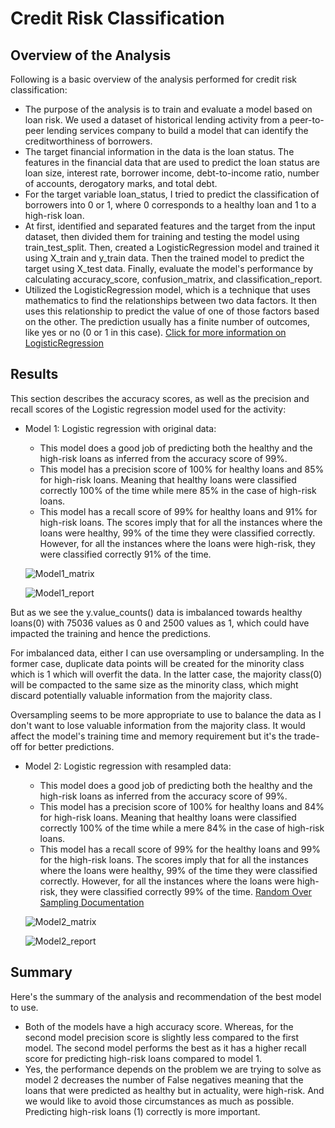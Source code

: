 # Credit Risk Classification

## Overview of the Analysis

Following is a basic overview of the analysis performed for credit risk classification:

* The purpose of the analysis is to train and evaluate a model based on loan risk. We used a dataset of historical lending activity from a peer-to-peer lending services company to build a model that can identify the creditworthiness of borrowers.
* The target financial information in the data is the loan status. The features in the financial data that are used to predict the loan status are loan size, interest rate, borrower income, debt-to-income ratio, number of accounts, derogatory marks, and total debt.
* For the target variable loan_status, I tried to predict the classification of borrowers into 0 or 1, where 0 corresponds to a healthy loan and 1 to a high-risk loan.  
* At first, identified and separated features and the target from the input dataset, then divided them for training and testing the model using train_test_split. Then, created a LogisticRegression model and trained it using X_train and y_train data. Then the trained model to predict the target using X_test data. Finally, evaluate the model's performance by calculating accuracy_score, confusion_matrix, and classification_report.
* Utilized the LogisticRegression model, which is a technique that uses mathematics to find the relationships between two data factors. It then uses this relationship to predict the value of one of those factors based on the other. The prediction usually has a finite number of outcomes, like yes or no (0 or 1 in this case).
[Click for more information on LogisticRegression](https://aws.amazon.com/what-is/logistic-regression/#:~:text=Logistic%20regression%20is%20a%20data,outcomes%2C%20like%20yes%20or%20no.)

## Results

This section describes the accuracy scores, as well as the precision and recall scores of the Logistic regression model used for the activity:

* Model 1: Logistic regression with original data:
    * This model does a good job of predicting both the healthy and the high-risk loans as inferred from the accuracy score of 99%.
    * This model has a precision score of 100% for healthy loans and 85% for high-risk loans. Meaning that healthy loans were classified correctly 100% of the time while mere 85% in the case of high-risk loans.
    * This model has a recall score of 99% for healthy loans and 91% for high-risk loans. The scores imply that for all the instances where the loans were healthy, 99% of the time they were classified correctly. However, for all the instances where the loans were high-risk, they were classified correctly 91% of the time.
      
     ![Model1_matrix](https://github.com/s0uravk/credit-risk-classification/assets/144293972/d295e989-8dbe-4336-ab22-fbeebc4a4b42)

     ![Model1_report](https://github.com/s0uravk/credit-risk-classification/assets/144293972/a9a99a65-499f-4579-b802-3a622162418b)
  
But as we see the y.value_counts() data is imbalanced towards healthy loans(0) with 75036 values as 0 and 2500 values as 1, which could have impacted the training and hence the predictions.

For imbalanced data, either I can use oversampling or undersampling. In the former case, duplicate data points will be created for the minority class which is 1 which will overfit the data. In the latter case, the majority class(0) will be compacted to the same size as the minority class, which might discard potentially valuable information from the majority class.

Oversampling seems to be more appropriate to use to balance the data as I don't want to lose valuable information from the majority class. It would affect the model's training time and memory requirement but it's the trade-off for better predictions.

* Model 2: Logistic regression with resampled data:
    * This model does a good job of predicting both the healthy and the high-risk loans as inferred from the accuracy score of 99%.
    * This model has a precision score of 100% for healthy loans and 84% for high-risk loans. Meaning that healthy loans were classified correctly 100% of the time while a mere 84% in the case of high-risk loans.
    * This model has a recall score of 99% for the healthy loans and 99% for the high-risk loans. The scores imply that for all the instances where the loans were healthy, 99% of the time they were classified correctly. However, for all the instances where the loans were high-risk, they were classified correctly 99% of the time.
      [Random Over Sampling Documentation](https://imbalanced-learn.org/stable/over_sampling.html)

     ![Model2_matrix](https://github.com/s0uravk/credit-risk-classification/assets/144293972/a0ac897a-a3de-4657-9e97-0eb2f21472ec)

     ![Model2_report](https://github.com/s0uravk/credit-risk-classification/assets/144293972/eeb893ff-6c2e-442e-a4a7-20525efbba90)


## Summary
Here's the summary of the analysis and recommendation of the best model to use.

* Both of the models have a high accuracy score. Whereas, for the second model precision score is slightly less compared to the first model. The second model performs the best as it has a higher recall score for predicting high-risk loans compared to model 1.
* Yes, the performance depends on the problem we are trying to solve as model 2 decreases the number of False negatives meaning that the loans that were predicted as healthy but in actuality, were high-risk. And we would like to avoid those circumstances as much as possible. Predicting high-risk loans (1) correctly is more important.
